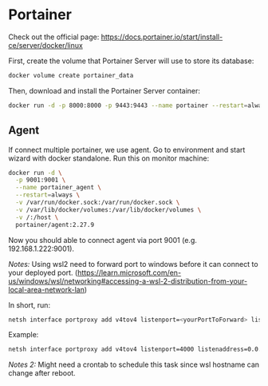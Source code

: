 # Portainer

Check out the official page: https://docs.portainer.io/start/install-ce/server/docker/linux

First, create the volume that Portainer Server will use to store its database:

```bash
docker volume create portainer_data
```
Then, download and install the Portainer Server container:

```bash
docker run -d -p 8000:8000 -p 9443:9443 --name portainer --restart=always -v /var/run/docker.sock:/var/run/docker.sock -v portainer_data:/data portainer/portainer-ce:lts
```

## Agent
If connect multiple portainer, we use agent. Go to environment and start wizard with docker standalone. Run this on monitor machine:

```bash
docker run -d \
  -p 9001:9001 \
  --name portainer_agent \
  --restart=always \
  -v /var/run/docker.sock:/var/run/docker.sock \
  -v /var/lib/docker/volumes:/var/lib/docker/volumes \
  -v /:/host \
  portainer/agent:2.27.9
```

Now you should able to connect agent via port 9001 (e.g. 192.168.1.222:9001).

*Notes:* Using wsl2 need to forward port to windows before it can connect to your deployed port. (https://learn.microsoft.com/en-us/windows/wsl/networking#accessing-a-wsl-2-distribution-from-your-local-area-network-lan)

In short, run:
```bash
netsh interface portproxy add v4tov4 listenport=<yourPortToForward> listenaddress=0.0.0.0 connectport=<yourPortToConnectToInWSL> connectaddress=(wsl hostname -I)
```
Example:

```bash
netsh interface portproxy add v4tov4 listenport=4000 listenaddress=0.0.0.0 connectport=4000 connectaddress=192.168.101.100
```

*Notes 2:* Might need a crontab to schedule this task since wsl hostname can change after reboot.